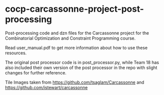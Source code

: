 # cocp-carcassonne-project-post-processing
Post-processing code and dzn files for the Carcassonne project for the Combinatorial Optimization and Constraint Programming course.

Read user_manual.pdf to get more information about how to use these resources.

The original post processor code is in post_processor.py, while Team 18 has also included their own version of the post processor in the repo with slight changes for further reference.

Tile Images taken from https://github.com/tsaglam/Carcassonne and https://github.com/istewart/carcassonne




